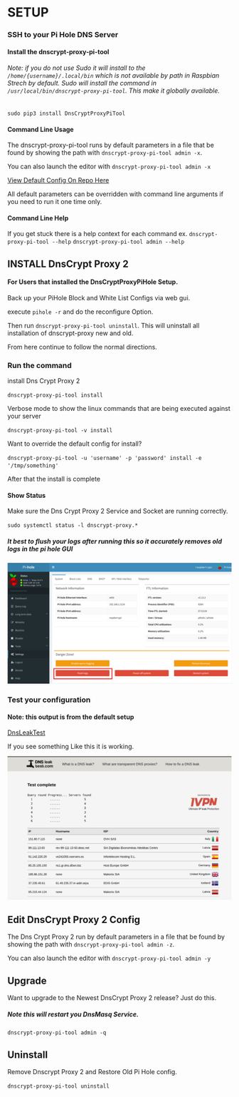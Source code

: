 





# SETUP


### SSH to your Pi Hole DNS Server

#### Install the dnscrypt-proxy-pi-tool

###### Note: if you do not use Sudo it will install to the `/home/{username}/.local/bin` which is not available by  path in Raspbian Strech by default. Sudo will install the command in `/usr/local/bin/dnscrypt-proxy-pi-tool`. This make it globally available.
`sudo pip3 install DnsCryptProxyPiTool`


#### Command Line Usage

The dnscrypt-proxy-pi-tool runs by default parameters in a file that be found by showing the path with `dnscrypt-proxy-pi-tool admin -x`.
 
You can also launch the editor with `dnscrypt-proxy-pi-tool admin -x`

[View Default Config On Repo Here](DnsCryptProxyPiTool/DefaultConfig.py)


All default parameters can be overridden with command line arguments if you need to run it one time only.


#### Command Line Help

If you get stuck there is a help context for each command
ex.
`dnscrypt-proxy-pi-tool --help`
`dnscrypt-proxy-pi-tool admin --help`



## INSTALL DnsCrypt Proxy 2


#### For Users that installed the DnsCryptProxyPiHole Setup.

Back up your PiHole Block and White List Configs via web gui.

execute `pihole -r` and do the reconfigure Option.

Then run `dnscrypt-proxy-pi-tool uninstall`. This will uninstall all installation of dnscrypt-proxy new and old.

From here continue to follow the normal  directions.


### Run the command

install Dns Crypt Proxy 2

`dnscrypt-proxy-pi-tool install`

Verbose mode to show the linux commands that are being executed against your server

`dnscrypt-proxy-pi-tool -v install`

Want to override the default config for install?

`dnscrypt-proxy-pi-tool -u 'username' -p 'password' install -e '/tmp/something'`

After that the install is complete

#### Show Status

Make sure the Dns Crypt Proxy 2 Service and Socket are running correctly.

` sudo systemctl status -l dnscrypt-proxy.* `

##### It best to flush your logs after running this so it accurately removes old logs in the pi hole GUI

![ScreenShot](img/FlushLogs.png)


### Test your configuration
#### Note: this output is from the default setup

[DnsLeakTest](https://www.dnsleaktest.com/)

If you see something Like this it is working.

![ScreenShot](img/DnsLeakTest.png)


## Edit DnsCrypt Proxy 2 Config

The Dns Crypt Proxy 2 run  by default parameters in a file that be found by showing the path with `dnscrypt-proxy-pi-tool admin -z`.
 
 You can also launch the editor with `dnscrypt-proxy-pi-tool admin -y`


## Upgrade

Want to upgrade to the Newest DnsCrypt Proxy 2 release? Just do this.
##### Note this will restart you DnsMasq Service.

`dnscrypt-proxy-pi-tool admin -q`

## Uninstall

Remove Dnscrypt Proxy 2 and Restore Old Pi Hole config.

`dnscrypt-proxy-pi-tool uninstall`









